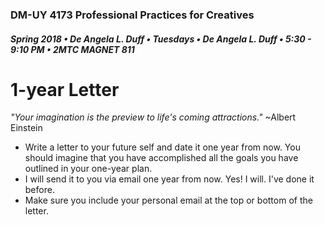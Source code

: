 ### DM-UY 4173 Professional Practices for Creatives
##### Spring 2018 • De Angela L. Duff • Tuesdays • De Angela L. Duff • 5:30 - 9:10 PM • 2MTC MAGNET 811

# 1-year Letter

_"Your imagination is the preview to life's coming attractions."_ ~Albert Einstein

* Write a letter to your future self and date it one year from now. You should imagine that you have accomplished all the goals you have outlined in your one-year plan. 
* I will send it to you via email one year from now. Yes! I will. I've done it before. 
* Make sure you include your personal email at the top or bottom of the letter.





